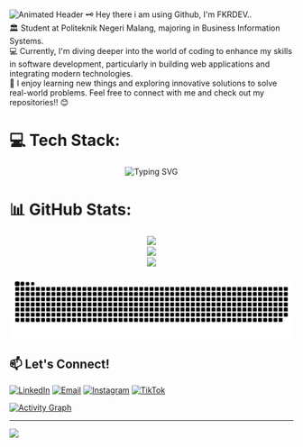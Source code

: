 ![Animated Header](https://capsule-render.vercel.app/api?type=waving&color=0:F5F5F5,100:E0E0E0&text=Moch%20Fikri%20Setiawan&fontSize=40&fontAlignY=40&desc=Business%20Information%20Systems%20Student&descAlignY=55&descAlign=50&fontColor=333333)
🗝️ Hey there i am using Github, I'm FKRDEV..<br>
🏛️ Student at Politeknik Negeri Malang, majoring in Business Information Systems.<br>
💻 Currently, I'm diving deeper into the world of coding to enhance my skills in software development, particularly in building web applications and integrating modern technologies.<br>
🚀 I enjoy learning new things and exploring innovative solutions to solve real-world problems. Feel free to connect with me and check out my repositories!! 😊<br>

# 💻 Tech Stack:
<div align="center">
  <img src="https://readme-typing-svg.herokuapp.com?font=Fira+Code&pause=1500&color=FFFFFF&center=true&vCenter=true&width=900&lines=Cuman+Bisa+Mengetik;Halo+Para+Suhu+Mohon+Bimbingannya;Semangat+Untuk+Kalian+Yang+Sedang+Mengerjakan+Project+😗;Kalau+Capek+Kan+Ada+AI+Jangan+Malu+Untuk+Gunakannya+🤭;Love+Untuk+Kalian+Semua;🥰+❤️+😗+❤‍🔥+❤️+❤‍🔥+😗+❤️+🥰" alt="Typing SVG" />
</div>

# 📊 GitHub Stats:
<div align="center">
  <img src="https://github-readme-stats.vercel.app/api?username=fikrisn&theme=midnight-purple&hide_border=false&include_all_commits=true&count_private=true" /><br/>
  <img src="https://nirzak-streak-stats.vercel.app/?user=fikrisn&theme=midnight-purple&hide_border=false" /><br/>
  <img src="https://github-readme-stats.vercel.app/api/top-langs/?username=fikrisn&theme=midnight-purple&hide_border=false&include_all_commits=true&count_private=true&layout=compact" />
</div>

![Snake animation](https://raw.githubusercontent.com/platane/snk/output/github-contribution-grid-snake-dark.svg)

## 📫 Let's Connect!
[![LinkedIn](https://img.shields.io/badge/LinkedIn-0077B5?style=for-the-badge&logo=linkedin&logoColor=white)]([your-link](https://www.linkedin.com/in/moch-fikri-setiawan-43183b252/))
[![Email](https://img.shields.io/badge/Email-D14836?style=for-the-badge&logo=gmail&logoColor=white)](mailto:fikrismksore@gmail.com)
[![Instagram](https://img.shields.io/badge/Instagram-E4405F?style=for-the-badge&logo=instagram&logoColor=white)](https://www.instagram.com/mhfkrsn/)
[![TikTok](https://img.shields.io/badge/TikTok-000000?style=for-the-badge&logo=tiktok&logoColor=white)](https://www.tiktok.com/@fkr_sn)

[![Activity Graph](https://github-readme-activity-graph.vercel.app/graph?username=Fikrisn&theme=react-dark)](https://github.com/Fikrisn)

---
[![](https://visitcount.itsvg.in/api?id=fikrisn&icon=0&color=0)](https://visitcount.itsvg.in)

<!-- Proudly created with GPRM ( https://gprm.itsvg.in ) -->
